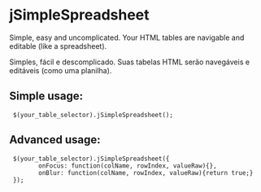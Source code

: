 # jSimpleSpreadsheet

Simple, easy and uncomplicated. Your HTML tables are navigable and editable (like a spreadsheet).

Simples, fácil e descomplicado. Suas tabelas HTML serão navegáveis e editáveis (como uma planilha).

## Simple usage:
```
 $(your_table_selector).jSimpleSpreadsheet();
```
## Advanced usage:
```
 $(your_table_selector).jSimpleSpreadsheet({					
		onFocus: function(colName, rowIndex, valueRaw){},
		onBlur: function(colName, rowIndex, valueRaw){return true;}
 });
``` 
